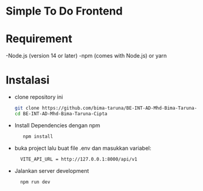 <h1>Simple To Do Frontend</h1>

# Requirement 
-Node.js (version 14 or later)
-npm (comes with Node.js) or yarn

# Instalasi
- clone repository ini
  ```bash
  git clone https://github.com/bima-taruna/BE-INT-AD-Mhd-Bima-Taruna-Cipta.git
  cd BE-INT-AD-Mhd-Bima-Taruna-Cipta
    ```
- Install Dependencies dengan npm
  ```bash
     npm install
    ```
- buka project lalu buat file .env dan masukkan variabel:
  ```bash
    VITE_API_URL = http://127.0.0.1:8000/api/v1
  ```
- Jalankan server development
   ```bash
     npm run dev
    ```
